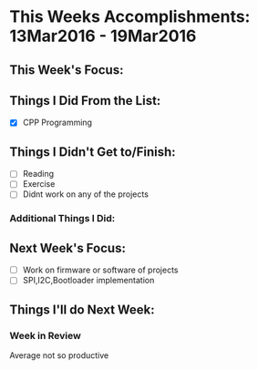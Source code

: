 # This Weeks Accomplishments: 13Mar2016 - 19Mar2016

## This Week's Focus:

## Things I Did From the List:

- [X] CPP Programming


## Things I Didn't Get to/Finish:

- [ ] Reading
- [ ] Exercise
- [ ] Didnt work on any of the projects

### Additional Things I Did:

## Next Week's Focus:

- [ ] Work on firmware or software of projects
- [ ] SPI,I2C,Bootloader implementation

## Things I'll do Next Week:

### Week in Review

Average not so productive
